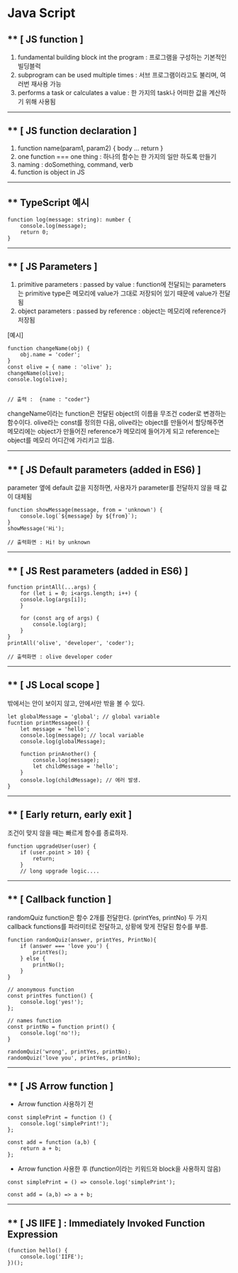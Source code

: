# Java Script

## ** [ JS function ]
1. fundamental building block int the program
: 프로그램을 구성하는 기본적인 빌딩블럭
2. subprogram can be used multiple times
: 서브 프로그램이라고도 불리며, 여러번 재사용 가능
3. performs a task or calculates a value
: 한 가지의 task나 어떠한 값을 계산하기 위해 사용됨

----------

## ** [ JS function declaration ]
1. function name(param1, param2) { body ... return }
2. one function === one thing : 하나의 함수는 한 가지의 일만 하도록 만들기
3. naming : doSomething, command, verb
4. function is object in JS

----------

## ** TypeScript 예시
```
function log(message: string): number {
	console.log(message);
	return 0;
}
```

----------

## ** [ JS Parameters ]
1. primitive parameters : passed by value
: function에 전달되는 parameters는 primitive type은 메모리에 value가 그대로 저장되어 있기 때문에 value가 전달됨
2. object parameters : passed by reference
: object는 메모리에 reference가 저장됨

[예시]
```
function changeName(obj) {
	obj.name = 'coder';
}
const olive = { name : 'olive' };
changeName(olive);
console.log(olive);


// 출력 :  {name : "coder"}
```

changeName이라는 function은 전달된 object의 이름을 무조건 coder로 변경하는 함수이다.
olive라는 const를 정의한 다음, olive라는 object를 만들어서 할당해주면
메모리에는 object가 만들어진 reference가 메모리에 들어가게 되고
reference는 object를 메모리 어디간에 가리키고 있음.

----------

## ** [ JS Default parameters (added in ES6) ]
parameter 옆에 default 값을 지정하면,
사용자가 parameter를 전달하지 않을 때 값이 대체됨
```
function showMessage(message, from = 'unknown') {
	console.log(`${message} by ${from}`);
}
showMessage('Hi');

// 출력화면 : Hi! by unknown
```

----------

## ** [ JS Rest parameters (added in ES6) ]
```
function printAll(...args) {
	for (let i = 0; i<args.length; i++) {
	console.log(args[i]);
	}

	for (const arg of args) {
		console.log(arg);
	}
}
printAll('olive', 'developer', 'coder');

// 출력화면 : olive developer coder
```

----------

## ** [ JS Local scope ]
밖에서는 안이 보이지 않고,
안에서만 밖을 볼 수 있다.
```
let globalMessage = 'global'; // global variable
fucntion printMessagee() {
	let message = 'hello';
	console.log(message); // local variable
	console.log(globalMessage);

	function prinAnother() {
		console.log(message);
		let childMessage = 'hello';
	}
	console.log(childMessage); // 에러 발생.
}
```

----------

## ** [ Early return, early exit ]
조건이 맞지 않을 때는 빠르게 함수를 종료하자.
```
function upgradeUser(user) {
	if (user.point > 10) {
		return;
	}
	// long upgrade logic....
```

----------

## ** [ Callback function ]
randomQuiz function은 함수 2개를 전달한다.  (printYes, printNo)
두 가지 callback functions를 파라미터로 전달하고,
상황에 맞게 전달된 함수를 부름.
```
function randomQuiz(answer, printYes, PrintNo){
	if (answer === 'love you') {
		printYes();
	} else {
		printNo();
	}
}

// anonymous function
const printYes function() {
	console.log('yes!');
};

// names function
const printNo = function print() {
	console.log('no'!);
}

randomQuiz('wrong', printYes, printNo);
randomQuiz('love you', printYes, printNo);
```

----------

## ** [ JS Arrow function ]

- Arrow function 사용하기 전
```
const simplePrint = function () {
	console.log('simplePrint!');
};

const add = function (a,b) {
	return a + b;
};
```

- Arrow function 사용한 후 (function이라는 키워드와 block을 사용하지 않음)
```
const simplePrint = () => console.log('simplePrint');

const add = (a,b) => a + b;
```

----------

## ** [ JS IIFE ] : Immediately Invoked Function Expression
```
(function hello() {
	console.log('IIFE');
})();
```
